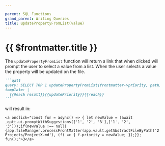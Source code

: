 ```yaml
---

parent: SQL Functions
grand_parent: Writing Queries
title: updatePropertyFromList(value)
---
```

# {{ $frontmatter.title }}

The `updatePropertyFromList` function will return a link that when clicked will prompt the user to select a value from a list. When the user selects a value the property will be updated on the file.

````markdown
```qatt
query: SELECT TOP 1 updatePropertyFromList(frontmatter->priority, path, @[1, 2, 3], 'priority') AS updatePriority FROM obsidian_notes
template: |
  {{#each result}}{{updatePriority}}{{/each}}
```
````

will result in:

```text
<a onclick="const fun = async() => { let newValue = (await _qatt.ui.promptWithSuggestions(['1', '2', '3'],['1', '2', '3']));if(newValue !== null) {app.fileManager.processFrontMatter(app.vault.getAbstractFileByPath('2 Projects/ProjectX.md'), (f) => { f.priority = newValue; });}}; fun();">3</a>
```